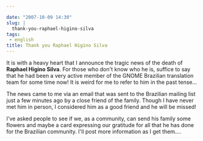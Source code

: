 ```yaml
---

date: "2007-10-09 14:30"
slug: |
  thank-you-raphael-higino-silva
tags:
 - english
title: Thank you Raphael Higino Silva
---
```


It is with a heavy heart that I announce the tragic news of the death of
**Raphael Higino Silva**. For those who don't know who he is, suffice to
say that he had been a very active member of the GNOME Brazilian
translation team for some time now! It is weird for me to refer to him
in the past tense...

The news came to me via an email that was sent to the Brazilian mailing
list just a few minutes ago by a close friend of the family. Though I
have never met him in person, I considered him as a good friend and he
will be missed!

I've asked people to see if we, as a community, can send his family some
flowers and maybe a card expressing our gratitude for all that he has
done for the Brazilian community. I'll post more information as I get
them....
